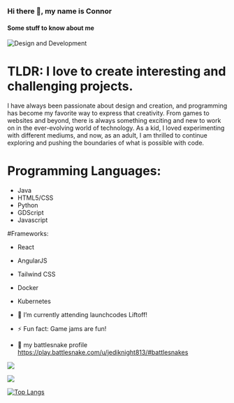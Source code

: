 ### Hi there 👋, my name is Connor
#### Some stuff to know about me
![Design and Development](https://libg.s3.us-east-2.amazonaws.com/download/Its-Time-To-Program-Something.jpg)

# TLDR: I love to create interesting and challenging projects.
I have always been passionate about design and creation, and programming has become my favorite way to express that creativity. From games to websites and beyond, there is always something exciting and new to work on in the ever-evolving world of technology. As a kid, I loved experimenting with different mediums, and now, as an adult, I am thrilled to continue exploring and pushing the boundaries of what is possible with code.


# Programming Languages: 
- Java 
- HTML5/CSS 
- Python 
- GDScript 
- Javascript

#Frameworks: 
- React 
- AngularJS 
- Tailwind CSS 
- Docker 
- Kubernetes


- 🌱 I’m currently attending launchcodes Liftoff!
- ⚡ Fun fact: Game jams are fun!
- 🐍 my battlesnake profile https://play.battlesnake.com/u/jediknight813/#battlesnakes 


<img
    src="https://github-readme-stats.vercel.app/api?username=jediknight813&show_icons=true&theme=react&&hide_border=true&&PAT_1"
  />

<img
    src="https://github-readme-streak-stats.herokuapp.com/?user=jediknight813&&theme=react&&hide_border=true"
  />

[![Top Langs](https://github-readme-stats.vercel.app/api/top-langs/?username=jediknight813&layout=compact&theme=react&&PAT_1)
](https://github.com/jediknight813/github-readme-stats&theme=react)



